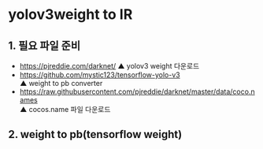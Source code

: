 # yolov3weight to IR

## 1. 필요 파일 준비
* https://pjreddie.com/darknet/
▲ yolov3 weight 다운로드<br/>
* https://github.com/mystic123/tensorflow-yolo-v3<br/>
▲ weight to pb converter<br/>
* https://raw.githubusercontent.com/pjreddie/darknet/master/data/coco.names<br/>
▲ cocos.name 파일 다운로드<br/>

## 2. weight to pb(tensorflow weight)